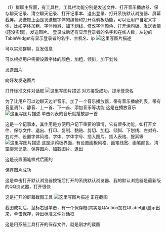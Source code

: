 （1）群聊主界面，有工具栏，工具栏功能分别是发送文件、打开音乐播放器、保存聊天记录、清空聊天记录、打开记事本、退出登录、打开系统默认浏览器、屏幕截屏。发送框上面是发送框字体的编辑和打开涂鸦板功能，可以让用户自定义字体，比如字体加粗、字体倾斜、加下划线、修改字体颜色、打开涂鸦板、发送表情(还没实现)，发送图片。
登录成后还有显示登录者的名字和在线人数，左边的TableWidget有显示登录者的名字、主机名、ip
![这里写图片描述](http://img.blog.csdn.net/20161218223247316?watermark/2/text/aHR0cDovL2Jsb2cuY3Nkbi5uZXQvdTAxNDQyNzM5MQ==/font/5a6L5L2T/fontsize/400/fill/I0JBQkFCMA==/dissolve/70/gravity/SouthEast)
 
可以实现群聊，互发信息
 
可以根据用户需要设置字体的颜色，加粗，倾斜，加下划线
 
发送图片
 
向好友发送图片

 
打开标准文件对话框
 ![这里写图片描述](http://img.blog.csdn.net/20161218223322073?watermark/2/text/aHR0cDovL2Jsb2cuY3Nkbi5uZXQvdTAxNDQyNzM5MQ==/font/5a6L5L2T/fontsize/400/fill/I0JBQkFCMA==/dissolve/70/gravity/SouthEast)
对方接受成功，提示登录名
 
为了让用户可以边聊天边听音乐，加了一个音乐播放器，带有音乐播放列表，带有音量调节、静音、上一首、下一首、添加音乐等功能 
这是在播放音乐
 ![这里写图片描述](http://img.blog.csdn.net/20161218223340901?watermark/2/text/aHR0cDovL2Jsb2cuY3Nkbi5uZXQvdTAxNDQyNzM5MQ==/font/5a6L5L2T/fontsize/400/fill/I0JBQkFCMA==/dissolve/70/gravity/SouthEast)
单击列表的音乐就播放那一首
 
这是一个记事本，其作用是方便用户记下重要的事情，它有很多功能，如打开文件、保存文件、退出、打印、复制、黏贴、剪切、加粗、倾斜、下划线、左对齐、右对齐、设置字体风格、字体、字体字号、插入图片、插入表格、搜索等
 ![这里写图片描述](http://img.blog.csdn.net/20161218223355489?watermark/2/text/aHR0cDovL2Jsb2cuY3Nkbi5uZXQvdTAxNDQyNzM5MQ==/font/5a6L5L2T/fontsize/400/fill/I0JBQkFCMA==/dissolve/70/gravity/SouthEast)
这是涂鸦板界面，有设置画板风格、画笔线宽、画笔颜色、清空聊天记录、保存图片、加载图片、退出
 
这是设置画笔样式后画的
 
保存图片成功

 
这是单击打开默认浏览器按钮后打开的系统默认浏览器、我的默认浏览器是最新版的QQ浏览器，打开很快
 
这是打开的屏幕截图工具
 ![这里写图片描述](http://img.blog.csdn.net/20161218223414396?watermark/2/text/aHR0cDovL2Jsb2cuY3Nkbi5uZXQvdTAxNDQyNzM5MQ==/font/5a6L5L2T/fontsize/400/fill/I0JBQkFCMA==/dissolve/70/gravity/SouthEast)
正在截图
 
截图成功后，鼠标右键单击，有一个保存框(其实是QAction加在QLabel里)显示出来，单击保存，弹出标准文件对话框

 
这是用系统工具打开的保存文件，就是刚才的截图
